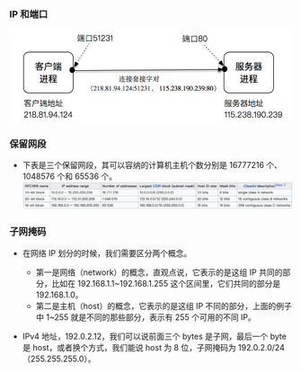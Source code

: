 ### IP 和端口

![21](./image/21.png)

### 保留网段
- 下表是三个保留网段，其可以容纳的计算机主机个数分别是 16777216 个、1048576 个和 65536 个。
![22](./image/22.png)

### 子网掩码
- 在网络 IP 划分的时候，我们需要区分两个概念。
  - 第一是网络（network）的概念，直观点说，它表示的是这组 IP 共同的部分，比如在 192.168.1.1~192.168.1.255 这个区间里，它们共同的部分是 192.168.1.0。
  - 第二是主机（host）的概念，它表示的是这组 IP 不同的部分，上面的例子中 1~255 就是不同的那些部分，表示有 255 个可用的不同 IP。

- IPv4 地址，192.0.2.12，我们可以说前面三个 bytes 是子网，最后一个 byte 是 host，或者换个方式，我们能说 host 为 8 位，子网掩码为 192.0.2.0/24（255.255.255.0）。